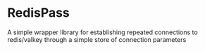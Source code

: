 # RedisPass
A simple wrapper library for establishing repeated connections to redis/valkey through a simple store of connection parameters
